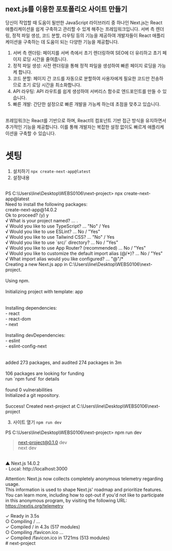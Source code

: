 ## next.js를 이용한 포토폴리오 사이트 만들기
당신이 작업할 때 도움이 될만한 JavaScript 라이브러리 중 하나인 Next.js는 React 애플리케이션을 쉽게 구축하고 관리할 수 있게 해주는 프레임워크입니다. 서버 측 렌더링, 정적 파일 생성, 코드 분할, 라우팅 등의 기능을 제공하여 개발자들이 React 애플리케이션을 구축하는 데 도움이 되는 다양한 기능을 제공합니다.<br/>

1. 서버 측 렌더링: 페이지를 서버 측에서 초기 렌더링하여 SEO에 더 유리하고 초기 페이지 로딩 시간을 줄여줍니다.
2. 정적 파일 생성: 사전 렌더링을 통해 정적 파일을 생성하여 빠른 페이지 로딩을 가능케 합니다.
3. 코드 분할: 페이지 간 코드를 자동으로 분할하여 사용자에게 필요한 코드만 전송하므로 초기 로딩 시간을 최소화합니다.
4. API 라우팅: API 라우트를 쉽게 생성하여 서버리스 함수로 엔드포인트를 만들 수 있습니다.
5. 빠른 개발: 간단한 설정으로 빠른 개발을 가능케 하는데 초점을 맞추고 있습니다.
<br/>
프레임워크는 React를 기반으로 하며, React의 컴포넌트 기반 접근 방식을 유지하면서 추가적인 기능을 제공합니다. 이를 통해 개발자는 복잡한 설정 없이도 빠르게 애플리케이션을 구축할 수 있습니다.

# 셋팅
1. 설치하기 `npx create-next-app@latest`
2. 설정내용<br />
<br />
PS C:\Users\line\Desktop\WEBS0106\next-project> npx create-next-app@latest<br />
Need to install the following packages:<br />
create-next-app@14.0.2<br />
Ok to proceed? (y) y<br />
√ What is your project named? ... .<br />
√ Would you like to use TypeScript? ... "No" / Yes<br />
√ Would you like to use ESLint? ... No / "Yes"<br />
√ Would you like to use Tailwind CSS? ... "No" / Yes<br />
√ Would you like to use `src/` directory? ... No / "Yes"<br />
√ Would you like to use App Router? (recommended) ... No / "Yes"<br />
√ Would you like to customize the default import alias (@/*)? ... No / "Yes"<br />
√ What import alias would you like configured? ... "@"/*<br />
Creating a new Next.js app in C:\Users\line\Desktop\WEBS0106\next-project.<br />
<br />
Using npm.<br />
<br />
Initializing project with template: app<br />
<br />
<br />
Installing dependencies:<br />
- react<br />
- react-dom<br />
- next<br />
<br />
Installing devDependencies:<br />
- eslint<br />
- eslint-config-next<br />
<br />
<br />
added 273 packages, and audited 274 packages in 3m<br />
<br />
106 packages are looking for funding<br />
  run `npm fund` for details<br />
<br />
found 0 vulnerabilities<br />
Initialized a git repository.<br />
<br />
Success! Created next-project at C:\Users\line\Desktop\WEBS0106\next-project<br />

3. 사이트 열기 `npm run dev`<br />

PS C:\Users\line\Desktop\WEBS0106\next-project> npm run dev<br />

> next-project@0.1.0 dev<br />
> next dev<br />
<br />
   ▲ Next.js 14.0.2<br />
   - Local:        http://localhost:3000<br />

Attention: Next.js now collects completely anonymous telemetry regarding usage.<br />
This information is used to shape Next.js' roadmap and prioritize features.<br />
You can learn more, including how to opt-out if you'd not like to participate in this anonymous program, by visiting the following URL:<br />
https://nextjs.org/telemetry<br />

 ✓ Ready in 3.5s<br />
 ○ Compiling / ...<br />
 ✓ Compiled / in 4.3s (517 modules)<br />
 ○ Compiling /favicon.ico ...<br />
 ✓ Compiled /favicon.ico in 1721ms (513 modules)<br />#   n e x t - p r o j e c t  
 